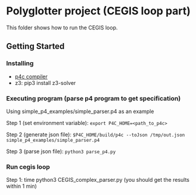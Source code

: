 # Polyglotter project (CEGIS loop part)

This folder shows how to run the CEGIS loop.

<!-- ## Description

An in-depth paragraph about your project and overview of use. -->

## Getting Started

<!-- ### Dependencies

* Install  -->

### Installing

* [p4c compiler](https://github.com/p4lang/p4c)
* z3: pip3 install z3-solver 

### Executing program (parse p4 program to get specification)
Using simple_p4_examples/simple_parser.p4 as an example

Step 1 (set environment variable): ```export P4C_HOME=<path_to_p4c>```

Step 2 (generate json file): ```$P4C_HOME/build/p4c --toJson /tmp/out.json simple_p4_examples/simple_parser.p4```

Step 3 (parse json file): ```python3 parse_p4.py```

### Run cegis loop
Step 1: time python3 CEGIS_complex_parser.py (you should get the results within 1 min)
